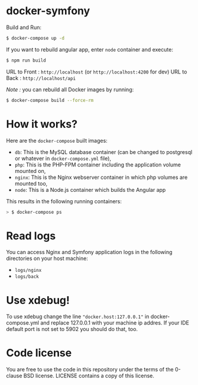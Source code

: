 docker-symfony
==============

Build and Run:

```bash
$ docker-compose up -d
```

If you want to rebuild angular app, enter `node` container and execute:

```bash
$ npm run build
```

URL to Front : `http://localhost` (or `http://localhost:4200` for dev)
URL to Back : `http://localhost/api`

_Note :_ you can rebuild all Docker images by running:

```bash
$ docker-compose build --force-rm
```

# How it works?

Here are the `docker-compose` built images:

* `db`: This is the MySQL database container (can be changed to postgresql or whatever in `docker-compose.yml` file),
* `php`: This is the PHP-FPM container including the application volume mounted on,
* `nginx`: This is the Nginx webserver container in which php volumes are mounted too,
* `node`: This is a Node.js container which builds the Angular app

This results in the following running containers:

```bash
> $ docker-compose ps
```

# Read logs

You can access Nginx and Symfony application logs in the following directories on your host machine:

* `logs/nginx`
* `logs/back`

# Use xdebug!

To use xdebug change the line `"docker.host:127.0.0.1"` in docker-compose.yml and replace 127.0.0.1 with your machine ip addres.
If your IDE default port is not set to 5902 you should do that, too.

# Code license

You are free to use the code in this repository under the terms of the 0-clause BSD license. LICENSE contains a copy of this license.
